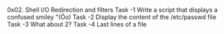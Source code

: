 0x02. Shell I/O Redirection and filters
Task -1 Write a script that displays a confused smiley "(Ôo)
Task -2 Display the content of the /etc/passwd file
Task -3 What about 2?
Task -4 Last lines of a file
